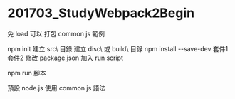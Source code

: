 # 201703_StudyWebpack2Begin

免 load 可以 打包 common js 
 範例
 
npm init
建立 src\ 目錄
建立 disc\ 或 build\ 目錄
npm install --save-dev  套件1 套件2
修改 package.json 加入 run script

npm run  腳本

預設 node.js 使用 common js 語法
